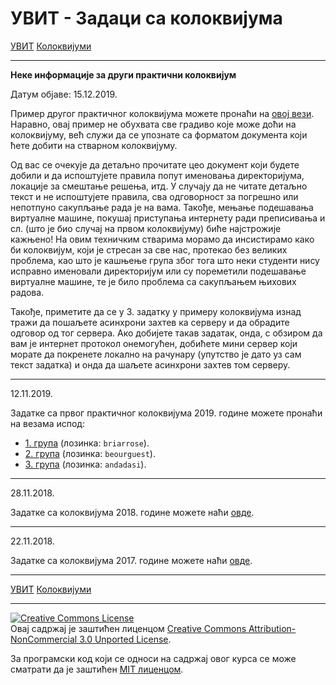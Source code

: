 # УВИТ - Задаци са колоквијума

[УВИТ](../../README.md) [Колоквијуми](../README.md)

-----

**Неке информације за други практични колоквијум**

Датум објаве: 15.12.2019.

Пример другог практичног колоквијума можете пронаћи на [овој вези](primer-drugog-kol.zip). Наравно, овај пример не обухвата све градиво које може доћи на колоквијуму, већ служи да се упознате са форматом документа који ћете добити на стварном колоквијуму.

Од вас се очекује да детаљно прочитате цео документ који будете добили и да испоштујете правила попут именовања директоријума, локације за смештање решења, итд. У случају да не читате детаљно текст и не испоштујете правила, сва одговорност за погрешно или непотпуно сакупљање рада је на вама. Такође, мењање подешавања виртуалне машине, покушај приступања интернету ради преписивања и сл. (што је био случај на првом колоквијуму) биће најстрожије кажњено! На овим техничким стварима морамо да инсистирамо како би колоквијум, који је стресан за све нас, протекао без великих проблема, као што је кашњење група због тога што неки студенти нису исправно именовали директоријум или су пореметили подешавање виртуалне машине, те је било проблема са сакупљањем њихових радова.

Такође, приметите да се у 3. задатку у примеру колоквијума изнад тражи да пошаљете асинхрони захтев ка серверу и да обрадите одговор од тог сервера. Ако добијете такав задатак, онда, с обзиром да вам је интернет протокол онемогућен, добићете мини сервер који морате да покренете локално на рачунару (упутство је дато уз сам текст задатка) и онда да шаљете асинхрони захтев том серверу.

-----

12.11.2019.

Задатке са првог практичног колоквијума 2019. године можете пронаћи на везама испод:

- [1. група](2019-20-1-1.zip) (лозинка: `briarrose`).
- [2. група](2019-20-1-2.zip) (лозинка: `beourguest`).
- [3. група](2019-20-1-3.zip) (лозинка: `andadasi`).

-----

28.11.2018.

Задатке са колоквијума 2018. године можете наћи [овде](uvit_kolokvijum_2018.zip).

-----

22.11.2018.

Задатке са колоквијума 2017. године можете наћи [овде](uvit_kolokvijum_2017.zip).

-----

[УВИТ](../../README.md) [Колоквијуми](../README.md)

-----

<a rel="license" href="http://creativecommons.org/licenses/by-nc/3.0/"><img alt="Creative Commons License" style="border-width:0" src="https://i.creativecommons.org/l/by-nc/3.0/88x31.png" /></a><br />Овај садржај је заштићен лиценцом <a rel="license" href="http://creativecommons.org/licenses/by-nc/3.0/">Creative Commons Attribution-NonCommercial 3.0 Unported License</a>.

За програмски код који се односи на садржај овог курса се може сматрати да је заштићен [MIT лиценцом](/LICENSE).
